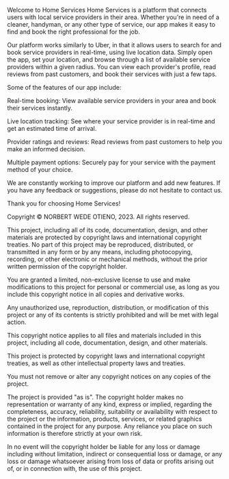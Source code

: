 Welcome to Home Services
Home Services is a platform that connects users with local service providers in their area. Whether you're in need of a cleaner, handyman, or any other type of service, our app makes it easy to find and book the right professional for the job.

Our platform works similarly to Uber, in that it allows users to search for and book service providers in real-time, using live location data. Simply open the app, set your location, and browse through a list of available service providers within a given radius. You can view each provider's profile, read reviews from past customers, and book their services with just a few taps.

Some of the features of our app include:

Real-time booking: View available service providers in your area and book their services instantly.

Live location tracking: See where your service provider is in real-time and get an estimated time of arrival.

Provider ratings and reviews: Read reviews from past customers to help you make an informed decision.

Multiple payment options: Securely pay for your service with the payment method of your choice.

We are constantly working to improve our platform and add new features. If you have any feedback or suggestions, please do not hesitate to contact us.

Thank you for choosing Home Services!



Copyright © NORBERT WEDE OTIENO, 2023. All rights reserved.

This project, including all of its code, documentation, design, and other materials are protected by copyright laws and international copyright treaties. No part of this project may be reproduced, distributed, or transmitted in any form or by any means, including photocopying, recording, or other electronic or mechanical methods, without the prior written permission of the copyright holder.

You are granted a limited, non-exclusive license to use and make modifications to this project for personal or commercial use, as long as you include this copyright notice in all copies and derivative works.

Any unauthorized use, reproduction, distribution, or modification of this project or any of its contents is strictly prohibited and will be met with legal action.

This copyright notice applies to all files and materials included in this project, including all code, documentation, design, and other materials.

This project is protected by copyright laws and international copyright treaties, as well as other intellectual property laws and treaties.

You must not remove or alter any copyright notices on any copies of the project.

The project is provided "as is". The copyright holder makes no representation or warranty of any kind, express or implied, regarding the completeness, accuracy, reliability, suitability or availability with respect to the project or the information, products, services, or related graphics contained in the project for any purpose. Any reliance you place on such information is therefore strictly at your own risk.

In no event will the copyright holder be liable for any loss or damage including without limitation, indirect or consequential loss or damage, or any loss or damage whatsoever arising from loss of data or profits arising out of, or in connection with, the use of this project.
